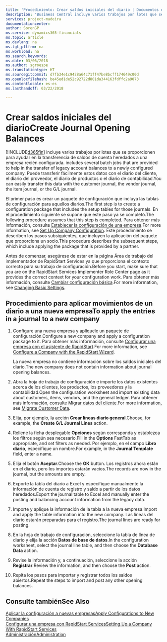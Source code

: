 ```yaml
---
title: 'Procedimiento: Crear saldos iniciales del diario | Documentos de Microsoft'
description: "Business Central incluye varios trabajos por lotes que se proporcionen para ayudar en la transferencia de saldos de cuenta heredados a una empresa recién configurada. Puede transferir fácilmente estos datos con registros en los diarios."
services: project-madeira
documentationcenter: 
author: SorenGP
ms.service: dynamics365-financials
ms.topic: article
ms.devlang: na
ms.tgt_pltfrm: na
ms.workload: na
ms.search.keywords: 
ms.date: 03/06/2018
ms.author: sgroespe
ms.translationtype: HT
ms.sourcegitcommit: d7fb34e1c9428a64c71ff47be8bcff174649c00d
ms.openlocfilehash: be45ed1de52c92722d801da344163fdffc2a9073
ms.contentlocale: es-es
ms.lasthandoff: 03/22/2018

---
```

# <a name="create-journal-opening-balances"></a><span data-ttu-id="dbc2f-104">Crear saldos iniciales del diario</span><span class="sxs-lookup"><span data-stu-id="dbc2f-104">Create Journal Opening Balances</span></span>
[!INCLUDE[d365fin](includes/d365fin_md.md)]<span data-ttu-id="dbc2f-105"> incluye varios trabajos por lotes que se proporcionen para ayudar en la transferencia de saldos de cuenta heredados a una empresa recién configurada.</span><span class="sxs-lookup"><span data-stu-id="dbc2f-105"> includes several batch jobs that are provided to help in the transfer of legacy account balances to a newly configured company.</span></span> <span data-ttu-id="dbc2f-106">Puede transferir fácilmente estos datos con el diario del cliente, el diario del proveedor, el diario de productos o el diario de contabilidad.</span><span class="sxs-lookup"><span data-stu-id="dbc2f-106">You can easily transfer this data with the customer journal, the vendor journal, the item journal, or the G/L journal.</span></span>

<span data-ttu-id="dbc2f-107">El primer paso es crear un paquete de configuración que incluya las tablas de configuración para aquellos diarios.</span><span class="sxs-lookup"><span data-stu-id="dbc2f-107">The first step is to create a configuration package that includes the setup tables for those journals.</span></span> <span data-ttu-id="dbc2f-108">En el procedimiento siguiente se supone que este paso ya se completó.</span><span class="sxs-lookup"><span data-stu-id="dbc2f-108">The following procedure assumes that this step is completed.</span></span> <span data-ttu-id="dbc2f-109">Para obtener más información, consulte [Establecer la configuración de una empresa](admin-set-up-company-configuration.md).</span><span class="sxs-lookup"><span data-stu-id="dbc2f-109">For more information, see [Set Up Company Configuration](admin-set-up-company-configuration.md).</span></span> <span data-ttu-id="dbc2f-110">Este procedimiento se describen los pasos subsiguientes, que incluyen la aplicación del paquete que proporciona un socio.</span><span class="sxs-lookup"><span data-stu-id="dbc2f-110">This procedure describes the subsequent steps, which include applying the package that is provided by a partner.</span></span>  

<span data-ttu-id="dbc2f-111">Antes de comenzar, asegúrese de estar en la página Área de trabajo del implementador de RapidStart Services ya que proporciona el contexto correcto para su trabajo de configuración.</span><span class="sxs-lookup"><span data-stu-id="dbc2f-111">Before you start, make sure that you are on the RapidStart Services Implementer Role Center page as it provides the correct context for your configuration work.</span></span> <span data-ttu-id="dbc2f-112">Para obtener más información, consulte [Cambiar configuración básica](ui-change-basic-settings.md).</span><span class="sxs-lookup"><span data-stu-id="dbc2f-112">For more information, see [Changing Basic Settings](ui-change-basic-settings.md).</span></span>

## <a name="to-apply-the-entries-in-a-journal-to-a-new-company"></a><span data-ttu-id="dbc2f-113">Procedimiento para aplicar movimientos de un diario a una nueva empresa</span><span class="sxs-lookup"><span data-stu-id="dbc2f-113">To apply the entries in a journal to a new company</span></span>  
1. <span data-ttu-id="dbc2f-114">Configure una nueva empresa y aplíquele un paquete de configuración.</span><span class="sxs-lookup"><span data-stu-id="dbc2f-114">Configure a new company and apply a configuration package to it.</span></span> <span data-ttu-id="dbc2f-115">Para obtener más información, consulte [Configurar una empresa con el asistente de RapidStart](admin-how-to-configure-a-company-with-the-rapidstart-wizard.md).</span><span class="sxs-lookup"><span data-stu-id="dbc2f-115">For more information, see [Configure a Company with the RapidStart Wizard](admin-how-to-configure-a-company-with-the-rapidstart-wizard.md).</span></span>  

    <span data-ttu-id="dbc2f-116">La nueva empresa no contiene información sobre los saldos iniciales del diario.</span><span class="sxs-lookup"><span data-stu-id="dbc2f-116">The new company does not contain information about journal opening balances.</span></span>  

2. <span data-ttu-id="dbc2f-117">Abra la hoja de trabajo de configuración e importe los datos existentes acerca de los clientes, los productos, los proveedores y la contabilidad.</span><span class="sxs-lookup"><span data-stu-id="dbc2f-117">Open the configuration worksheet and import existing data about customers, items, vendors, and the general ledger.</span></span> <span data-ttu-id="dbc2f-118">Para obtener más información, consulte [Migrar datos del cliente](admin-migrate-customer-data.md).</span><span class="sxs-lookup"><span data-stu-id="dbc2f-118">For more information, see [Migrate Customer Data](admin-migrate-customer-data.md).</span></span>  
3. <span data-ttu-id="dbc2f-119">Elija, por ejemplo, la acción **Crear líneas diario general**.</span><span class="sxs-lookup"><span data-stu-id="dbc2f-119">Choose, for example, the **Create G/L Journal Lines** action.</span></span>  
4. <span data-ttu-id="dbc2f-120">Rellene la ficha desplegable **Opciones** según corresponda y establezca los filtros según sea necesario.</span><span class="sxs-lookup"><span data-stu-id="dbc2f-120">Fill in the **Options** FastTab as appropriate, and set filters as needed.</span></span> <span data-ttu-id="dbc2f-121">Por ejemplo, en el campo **Libro diario**, especifique un nombre.</span><span class="sxs-lookup"><span data-stu-id="dbc2f-121">For example, in the **Journal Template** field, enter a name.</span></span>  
5. <span data-ttu-id="dbc2f-122">Elija el botón **Aceptar**.</span><span class="sxs-lookup"><span data-stu-id="dbc2f-122">Choose the **OK** button.</span></span> <span data-ttu-id="dbc2f-123">Los registros ahora están en el diario, pero los importes estarán vacíos.</span><span class="sxs-lookup"><span data-stu-id="dbc2f-123">The records are now in the journal, but the amounts are empty.</span></span>  
6. <span data-ttu-id="dbc2f-124">Exporte la tabla del diario a Excel y especifique manualmente la información de cuenta de registro y saldo a partir de los datos heredados.</span><span class="sxs-lookup"><span data-stu-id="dbc2f-124">Export the journal table to Excel and manually enter the posting and balancing account information from the legacy data.</span></span>
7. <span data-ttu-id="dbc2f-125">Importe y aplique la información de la tabla a la nueva empresa.</span><span class="sxs-lookup"><span data-stu-id="dbc2f-125">Import and apply the table information into the new company.</span></span> <span data-ttu-id="dbc2f-126">Las líneas del diario estarán preparadas para el registro.</span><span class="sxs-lookup"><span data-stu-id="dbc2f-126">The journal lines are ready for posting.</span></span>  
8. <span data-ttu-id="dbc2f-127">En la hoja de trabajo de configuración, seleccione la tabla de línea de diario y elija la acción **Datos de base de datos**.</span><span class="sxs-lookup"><span data-stu-id="dbc2f-127">In the configuration worksheet, select the journal line table, and then choose the **Database Data** action.</span></span>  
9. <span data-ttu-id="dbc2f-128">Revise la información y, a continuación, seleccione la acción **Registrar**.</span><span class="sxs-lookup"><span data-stu-id="dbc2f-128">Review the information, and then choose the **Post** action.</span></span>  
10. <span data-ttu-id="dbc2f-129">Repita los pasos para importar y registrar todos los saldos abiertos.</span><span class="sxs-lookup"><span data-stu-id="dbc2f-129">Repeat the steps to import and post any other opening balances.</span></span>  

## <a name="see-also"></a><span data-ttu-id="dbc2f-130">Consulte también</span><span class="sxs-lookup"><span data-stu-id="dbc2f-130">See Also</span></span>  
[<span data-ttu-id="dbc2f-131">Aplicar la configuración a nuevas empresas</span><span class="sxs-lookup"><span data-stu-id="dbc2f-131">Apply Configurations to New Companies</span></span>](admin-apply-configuration-to-new-companies.md)  
[<span data-ttu-id="dbc2f-132">Configurar una empresa con RapidStart Services</span><span class="sxs-lookup"><span data-stu-id="dbc2f-132">Setting Up a Company With RapidStart Services</span></span>](admin-set-up-a-company-with-rapidstart.md)  
[<span data-ttu-id="dbc2f-133">Administración</span><span class="sxs-lookup"><span data-stu-id="dbc2f-133">Administration</span></span>](admin-setup-and-administration.md)


